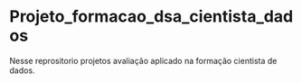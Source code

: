 # Projeto_formacao_dsa_cientista_dados

Nesse reprositorio projetos avaliação aplicado na formação cientista de dados.
